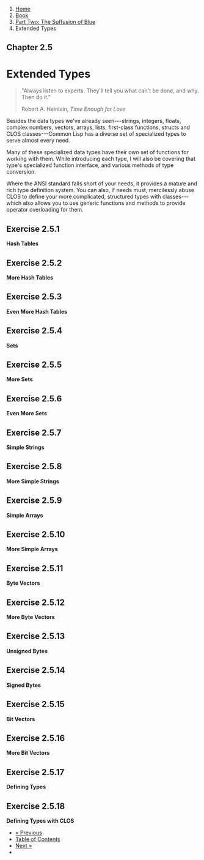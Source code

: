 <ol class="breadcrumb">
  <li><a href="/">Home</a></li>
  <li><a href="/book/">Book</a></li>
  <li><a href="/book/2-0-0-overview/">Part Two: The Suffusion of Blue</a></li>
  <li class="active">Extended Types</li>
</ol>

## Chapter 2.5

# Extended Types

> "Always listen to experts. They'll tell you what can't be done, and why. Then do it."
> <footer>Robert A. Heinlein, <em>Time Enough for Love</em></footer>

Besides the data types we've already seen---strings, integers, floats, complex numbers, vectors, arrays, lists, first-class functions, structs and CLOS classes---Common Lisp has a diverse set of specialized types to serve almost every need.

Many of these specialized data types have their own set of functions for working with them.  While introducing each type, I will also be covering that type's specialized function interface, and various methods of type conversion.

Where the ANSI standard falls short of your needs, it provides a mature and rich type definition system.  You can also, if needs must, mercilessly abuse CLOS to define your more complicated, structured types with classes---which also allows you to use generic functions and methods to provide operator overloading for them.

## Exercise 2.5.1

**Hash Tables**

## Exercise 2.5.2

**More Hash Tables**

## Exercise 2.5.3

**Even More Hash Tables**

## Exercise 2.5.4

**Sets**

## Exercise 2.5.5

**More Sets**

## Exercise 2.5.6

**Even More Sets**

## Exercise 2.5.7

**Simple Strings**

## Exercise 2.5.8

**More Simple Strings**

## Exercise 2.5.9

**Simple Arrays**

## Exercise 2.5.10

**More Simple Arrays**

## Exercise 2.5.11

**Byte Vectors**

## Exercise 2.5.12

**More Byte Vectors**

## Exercise 2.5.13

**Unsigned Bytes**

## Exercise 2.5.14

**Signed Bytes**

## Exercise 2.5.15

**Bit Vectors**

## Exercise 2.5.16

**More Bit Vectors**

## Exercise 2.5.17

**Defining Types**

## Exercise 2.5.18

**Defining Types with CLOS**

<ul class="pager">
  <li class="previous"><a href="/book/2-04-0-data-persistence/">&laquo; Previous</a></li>
  <li><a href="/book/">Table of Contents</a></li>
  <li class="next"><a href="/book/2-06-0-threads-memos-parallel/">Next &raquo;</a><li>
</ul>
